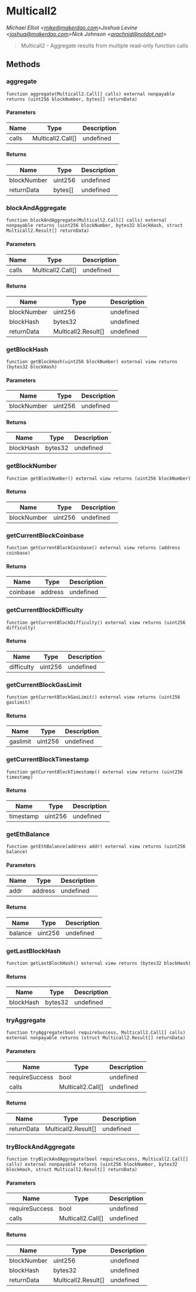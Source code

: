 # Multicall2

*Michael Elliot &lt;mike@makerdao.com&gt;Joshua Levine &lt;joshua@makerdao.com&gt;Nick Johnson &lt;arachnid@notdot.net&gt;*

> Multicall2 - Aggregate results from multiple read-only function calls





## Methods

### aggregate

```solidity
function aggregate(Multicall2.Call[] calls) external nonpayable returns (uint256 blockNumber, bytes[] returnData)
```





#### Parameters

| Name | Type | Description |
|---|---|---|
| calls | Multicall2.Call[] | undefined |

#### Returns

| Name | Type | Description |
|---|---|---|
| blockNumber | uint256 | undefined |
| returnData | bytes[] | undefined |

### blockAndAggregate

```solidity
function blockAndAggregate(Multicall2.Call[] calls) external nonpayable returns (uint256 blockNumber, bytes32 blockHash, struct Multicall2.Result[] returnData)
```





#### Parameters

| Name | Type | Description |
|---|---|---|
| calls | Multicall2.Call[] | undefined |

#### Returns

| Name | Type | Description |
|---|---|---|
| blockNumber | uint256 | undefined |
| blockHash | bytes32 | undefined |
| returnData | Multicall2.Result[] | undefined |

### getBlockHash

```solidity
function getBlockHash(uint256 blockNumber) external view returns (bytes32 blockHash)
```





#### Parameters

| Name | Type | Description |
|---|---|---|
| blockNumber | uint256 | undefined |

#### Returns

| Name | Type | Description |
|---|---|---|
| blockHash | bytes32 | undefined |

### getBlockNumber

```solidity
function getBlockNumber() external view returns (uint256 blockNumber)
```






#### Returns

| Name | Type | Description |
|---|---|---|
| blockNumber | uint256 | undefined |

### getCurrentBlockCoinbase

```solidity
function getCurrentBlockCoinbase() external view returns (address coinbase)
```






#### Returns

| Name | Type | Description |
|---|---|---|
| coinbase | address | undefined |

### getCurrentBlockDifficulty

```solidity
function getCurrentBlockDifficulty() external view returns (uint256 difficulty)
```






#### Returns

| Name | Type | Description |
|---|---|---|
| difficulty | uint256 | undefined |

### getCurrentBlockGasLimit

```solidity
function getCurrentBlockGasLimit() external view returns (uint256 gaslimit)
```






#### Returns

| Name | Type | Description |
|---|---|---|
| gaslimit | uint256 | undefined |

### getCurrentBlockTimestamp

```solidity
function getCurrentBlockTimestamp() external view returns (uint256 timestamp)
```






#### Returns

| Name | Type | Description |
|---|---|---|
| timestamp | uint256 | undefined |

### getEthBalance

```solidity
function getEthBalance(address addr) external view returns (uint256 balance)
```





#### Parameters

| Name | Type | Description |
|---|---|---|
| addr | address | undefined |

#### Returns

| Name | Type | Description |
|---|---|---|
| balance | uint256 | undefined |

### getLastBlockHash

```solidity
function getLastBlockHash() external view returns (bytes32 blockHash)
```






#### Returns

| Name | Type | Description |
|---|---|---|
| blockHash | bytes32 | undefined |

### tryAggregate

```solidity
function tryAggregate(bool requireSuccess, Multicall2.Call[] calls) external nonpayable returns (struct Multicall2.Result[] returnData)
```





#### Parameters

| Name | Type | Description |
|---|---|---|
| requireSuccess | bool | undefined |
| calls | Multicall2.Call[] | undefined |

#### Returns

| Name | Type | Description |
|---|---|---|
| returnData | Multicall2.Result[] | undefined |

### tryBlockAndAggregate

```solidity
function tryBlockAndAggregate(bool requireSuccess, Multicall2.Call[] calls) external nonpayable returns (uint256 blockNumber, bytes32 blockHash, struct Multicall2.Result[] returnData)
```





#### Parameters

| Name | Type | Description |
|---|---|---|
| requireSuccess | bool | undefined |
| calls | Multicall2.Call[] | undefined |

#### Returns

| Name | Type | Description |
|---|---|---|
| blockNumber | uint256 | undefined |
| blockHash | bytes32 | undefined |
| returnData | Multicall2.Result[] | undefined |




